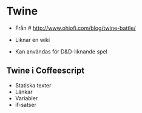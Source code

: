 # Twine

* Från # http://www.ohiofi.com/blog/twine-battle/

* Liknar en wiki
* Kan användas för D&D-liknande spel

## Twine i Coffeescript

* Statiska texter
* Länkar
* Variabler
* if-satser
